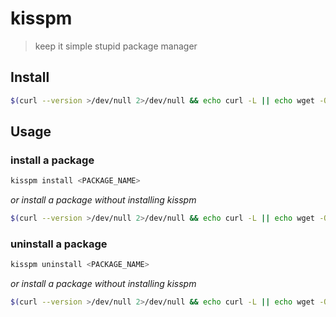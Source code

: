 # kisspm

> keep it simple stupid package manager

## Install

```sh
$(curl --version >/dev/null 2>/dev/null && echo curl -L || echo wget -O-) https://gitlab.com/risserlabs/community/kisspm/-/raw/main/kisspm.sh 2>/dev/null | sh -s install kisspm
```

## Usage

### install a package

```sh
kisspm install <PACKAGE_NAME>
```

_or install a package without installing kisspm_

```sh
$(curl --version >/dev/null 2>/dev/null && echo curl -L || echo wget -O-) https://gitlab.com/risserlabs/community/kisspm/-/raw/main/kisspm.sh 2>/dev/null | sh -s install <PACKAGE_NAME>
```

### uninstall a package

```sh
kisspm uninstall <PACKAGE_NAME>
```

_or install a package without installing kisspm_

```sh
$(curl --version >/dev/null 2>/dev/null && echo curl -L || echo wget -O-) https://gitlab.com/risserlabs/community/kisspm/-/raw/main/kisspm.sh 2>/dev/null | sh -s uninstall <PACKAGE_NAME>
```
